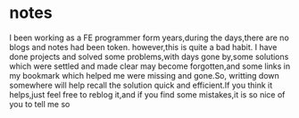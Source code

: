 # notes
 I been working as a FE programmer form years,during the days,there are no blogs and notes had been token. 
however,this is quite a bad habit. I have done projects and solved some problems,with days gone by,some 
solutions which were settled and made clear may become forgotten,and some links in my bookmark which helped
me were missing and gone.So, writting down somewhere will help recall the solution quick and efficient.If 
you think it helps,just feel free to reblog it,and if you find some mistakes,it is so nice of you to tell me 
so 
